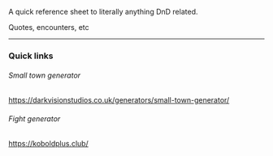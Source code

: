 A quick reference sheet to literally anything DnD related.

Quotes, encounters, etc

---

### Quick links

###### Small town generator
https://darkvisionstudios.co.uk/generators/small-town-generator/

###### Fight generator
https://koboldplus.club/